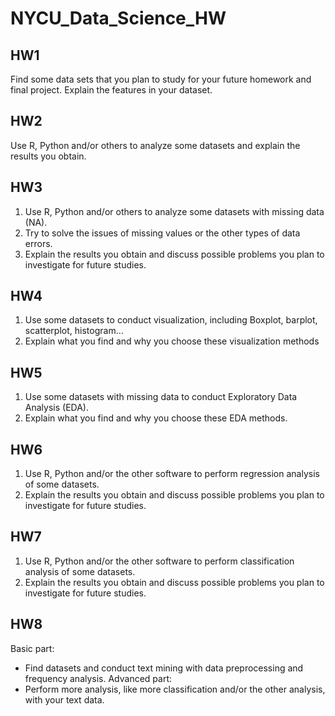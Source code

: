 # NYCU_Data_Science_HW
## HW1
Find some data sets that you plan to study for your future homework and final project. Explain the features in your dataset.
## HW2
Use R, Python and/or others to analyze some datasets and explain the results you obtain.
## HW3
1. Use R, Python and/or others to analyze some datasets with missing data (NA).
2. Try to solve the issues of missing values or the other types of data errors.
3. Explain the results you obtain and discuss possible problems you plan to investigate for future studies.
## HW4
1. Use some datasets to conduct visualization, including Boxplot, barplot, scatterplot, histogram…
2. Explain what you find and why you choose these visualization methods
## HW5
1. Use some datasets with missing data to conduct Exploratory Data Analysis (EDA).
2. Explain what you find and why you choose these EDA methods.
## HW6
1. Use R, Python and/or the other software to perform regression analysis of some datasets.
2. Explain the results you obtain and discuss possible problems you plan to investigate for future studies.
## HW7
1. Use R, Python and/or the other software to perform classification analysis of some datasets.
2. Explain the results you obtain and discuss possible problems you plan to investigate for future studies.
## HW8
Basic part:
- Find datasets and conduct text mining with data preprocessing and frequency analysis.
Advanced part:
- Perform more analysis, like more classification and/or the other analysis, with your text data.
